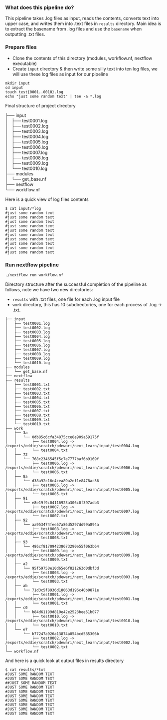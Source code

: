 ### What does this pipeline do?
This pipeline takes .log files as input, reads the contents, converts text into upper case, and writes them into .text files in `results` directory.
Main idea is to extract the basename from .log files and use the `basename` when outputting .txt files.

### Prepare files
- Clone the contents of this directory (modules, workflow.nf, nextflow executable)
- Create `input` directory & then write some silly text into ten log files, we will use these log files as input for our pipeline
```
mkdir input
cd input
touch test{0001..0010}.log
echo "just some random text" | tee -a *.log
```
Final structure of project directory

├── input \
│   ├── test0001.log \
│   ├── test0002.log \
│   ├── test0003.log \
│   ├── test0004.log \
│   ├── test0005.log \
│   ├── test0006.log \
│   ├── test0007.log \
│   ├── test0008.log \
│   ├── test0009.log \
│   └── test0010.log \
├── modules \
│   └── get_base.nf \
├── nextflow \
└── workflow.nf

Here is a quick view of log files contents 
```
$ cat input/*log
#just some random text
#just some random text
#just some random text
#just some random text
#just some random text
#just some random text
#just some random text
#just some random text
#just some random text
#just some random text
```
### Run nextflow pipeline

```
./nextflow run workflow.nf
```
Directory structure after the successful completion of the pipeline as follows, note we have two new directories:
- `results` with .txt files, one file for each .log input file
- `work` directory, this has 10 subdirectories, one for each process of .log -> .txt.
```
├── input
│   ├── test0001.log
│   ├── test0002.log
│   ├── test0003.log
│   ├── test0004.log
│   ├── test0005.log
│   ├── test0006.log
│   ├── test0007.log
│   ├── test0008.log
│   ├── test0009.log
│   └── test0010.log
├── modules
│   └── get_base.nf
├── nextflow
├── results
│   ├── test0001.txt
│   ├── test0002.txt
│   ├── test0003.txt
│   ├── test0004.txt
│   ├── test0005.txt
│   ├── test0006.txt
│   ├── test0007.txt
│   ├── test0008.txt
│   ├── test0009.txt
│   └── test0010.txt
├── work
│   ├── 3a
│   │   └── 0db85c6cfa34875cce8e909a59175f
│   │       ├── test0004.log -> /exports/eddie/scratch/pdewari/next_learn/input/test0004.log
│   │       └── test0004.txt
│   ├── 72
│   │   └── 768c2346545f5c7e7777baf6b9169f
│   │       ├── test0006.log -> /exports/eddie/scratch/pdewari/next_learn/input/test0006.log
│   │       └── test0006.txt
│   ├── 8a
│   │   └── d38a92c16c4cea89a2ef1e8478ac36
│   │       ├── test0005.log -> /exports/eddie/scratch/pdewari/next_learn/input/test0005.log
│   │       └── test0005.txt
│   ├── 91
│   │   └── e8e19f9c04116923a306c0f397adb3
│   │       ├── test0007.log -> /exports/eddie/scratch/pdewari/next_learn/input/test0007.log
│   │       └── test0007.txt
│   ├── 92
│   │   └── aa953474fee57a86d5297dd99a894a
│   │       ├── test0008.log -> /exports/eddie/scratch/pdewari/next_learn/input/test0008.log
│   │       └── test0008.txt
│   ├── 93
│   │   └── 486cf817094238673290e55f063b64
│   │       ├── test0009.log -> /exports/eddie/scratch/pdewari/next_learn/input/test0009.log
│   │       └── test0009.txt
│   ├── a2
│   │   └── 95f59750e10d65e6f821263d0dbf3d
│   │       ├── test0003.log -> /exports/eddie/scratch/pdewari/next_learn/input/test0003.log
│   │       └── test0003.txt
│   ├── ab
│   │   └── 71d3c5f8936d18063d196c40b0871e
│   │       ├── test0001.log -> /exports/eddie/scratch/pdewari/next_learn/input/test0001.log
│   │       └── test0001.txt
│   ├── c0
│   │   └── b84d61199d810e42e2523bee51b077
│   │       ├── test0010.log -> /exports/eddie/scratch/pdewari/next_learn/input/test0010.log
│   │       └── test0010.txt
│   └── e7
│       └── b77247a926a13874a054bcd585306b
│           ├── test0002.log -> /exports/eddie/scratch/pdewari/next_learn/input/test0002.log
│           └── test0002.txt
└── workflow.nf
```

And here is a quick look at output files in results directory
```
$ cat results/*txt
#JUST SOME RANDOM TEXT
#JUST SOME RANDOM TEXT
##JUST SOME RANDOM TEXT
#JUST SOME RANDOM TEXT
#JUST SOME RANDOM TEXT
#JUST SOME RANDOM TEXT
#JUST SOME RANDOM TEXT
#JUST SOME RANDOM TEXT
#JUST SOME RANDOM TEXT
#JUST SOME RANDOM TEXT

```

